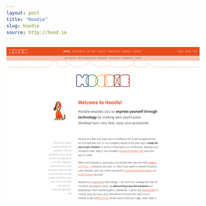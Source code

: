 ```yaml
---
layout: post
title: "Hoodie"
slug: hoodie
source: http://hood.ie
---
```


<img src="/screenshots/hood.ie.png">